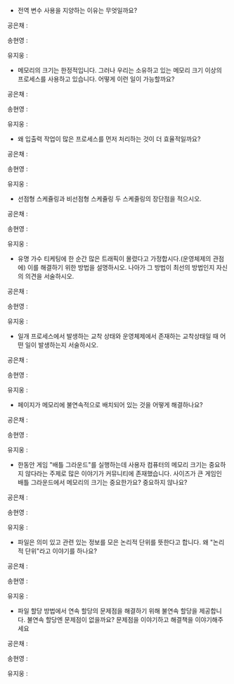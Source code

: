 - 전역 변수 사용을 지양하는 이유는 무엇일까요?

공은채 :

송현영 :

유지웅 :

- 메모리의 크기는 한정적입니다. 그러나 우리는 소유하고 있는 메모리 크기 이상의 프로세스를 사용하고 있습니다. 어떻게 이런 일이 가능할까요?

공은채 :

송현영 :

유지웅 :

- 왜 입출력 작업이 많은 프로세스를 먼저 처리하는 것이 더 효율적일까요?

공은채 :

송현영 :

유지웅 :

- 선점형 스케쥴링과 비선점형 스케쥴링 두 스케줄링의 장단점을 적으시오.

공은채 :

송현영 :

유지웅 :

- 유명 가수 티케팅에 한 순간 많은 트래픽이 몰렸다고 가정합시다.(운영체제의 관점에) 이를 해결하기 위한 방법을 설명하시오. 나아가 그 방법이 최선의 방법인지 자신의 의견을 서술하시오.

공은채 :

송현영 :

유지웅 :

- 일개 프로세스에서 발생하는 교착 상태와 운영체제에서 존재하는 교착상태일 때 어떤 일이 발생하는지 서술하시오.

공은채 :

송현영 :

유지웅 :

- 페이지가 메모리에 불연속적으로 배치되어 있는 것을 어떻게 해결하나요?

공은채 :

송현영 :

유지웅 :

- 한동안 게임 "배틀 그라운드"를 실행하는데 사용자 컴퓨터의 메모리 크기는 중요하지 않다라는 주제로 많은 이야기가 커뮤니티에 존재했습니다.
사이즈가 큰 게임인 배틀 그라운드에서 메모리의 크기는 중요한가요? 중요하지 않나요?

공은채 :

송현영 :

유지웅 :

- 파일은 의미 있고 관련 있는 정보를 모은 논리적 단위를 뜻한다고 합니다. 왜 "논리적 단위"라고 이야기를 하나요?

공은채 :

송현영 :

유지웅 :

- 파일 할당 방법에서 연속 할당의 문제점을 해결하기 위해 불연속 할당을 제공합니다. 불연속 할당엔 문제점이 없을까요? 문제점을 이야기하고 해결책을 이야기해주세요

공은채 :

송현영 :

유지웅 :
